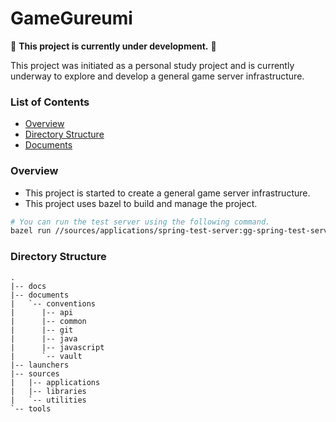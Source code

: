 # GameGureumi

:construction: **This project is currently under development.** :construction:

This project was initiated as a personal study project and is currently underway to explore and develop a general game server infrastructure.

### List of Contents
- [Overview](#overview)
- [Directory Structure](#directory-structure)
- [Documents](./documents/main.md)

### Overview
- This project is started to create a general game server infrastructure.
- This project uses bazel to build and manage the project.
```sh
# You can run the test server using the following command.
bazel run //sources/applications/spring-test-server:gg-spring-test-server
```

### Directory Structure
```
.
|-- docs
|-- documents
|   `-- conventions
|	   |-- api
|	   |-- common
|	   |-- git
|	   |-- java
|	   |-- javascript
|	   `-- vault
|-- launchers
|-- sources
|   |-- applications
|   |-- libraries
|   `-- utilities
`-- tools
```